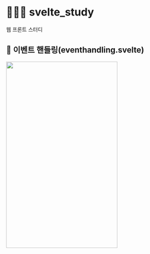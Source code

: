 # 👩🏻‍💻 svelte_study
웹 프론트 스터디

## 📌 이벤트 핸들링(eventhandling.svelte)
<img src="https://github.com/JooHyeonKim/svelte_study/assets/56497471/93c950a2-fb4a-4d1d-a5db-c8033375ceb1"  width="300" height="500"/>
